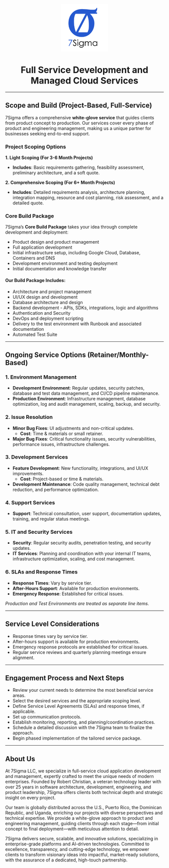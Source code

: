 <div align="center" style="mb-1">
    <img src="./logo.png" alt="Logo" width="150px"/>
    <h1>Full Service Development and Managed Cloud Services</h1>
</div>

---
## Scope and Build (Project-Based, Full-Service)

7Sigma offers a comprehensive **white-glove service** that guides clients from product concept to production. Our services cover every phase of product and engineering management, making us a unique partner for businesses seeking end-to-end support. 

### Project Scoping Options

**1. Light Scoping (For 3-6 Month Projects)**
- **Includes**: Basic requirements gathering, feasibility assessment, preliminary architecture, and a soft quote.

**2. Comprehensive Scoping (For 6+ Month Projects)**
- **Includes**: Detailed requirements analysis, architecture planning, integration mapping, resource and cost planning, risk assessment, and a detailed quote.

### Core Build Package

7Sigma’s **Core Build Package** takes your idea through complete development and deployment:
- Product design and product management
- Full application development
- Initial infrastructure setup, including Google Cloud, Database, Containers and DNS
- Development environment and testing deployment
- Initial documentation and knowledge transfer

#### Our Build Package Includes:
- Architecture and project management
- UI/UX design and development
- Database architecture and design
- Backend development - APIs, SDKs, integrations, logic and algorithms
- Authentication and Security
- DevOps and deployment scripting
- Delivery to the test environment with Runbook and associated documentation
- Automated Test Suite

---

## Ongoing Service Options (Retainer/Monthly-Based)

### 1. Environment Management
- **Development Environment**: Regular updates, security patches, database and test data management, and CI/CD pipeline maintenance.
- **Production Environment**: Infrastructure management, database optimization, log and audit management, scaling, backup, and security.

### 2. Issue Resolution
- **Minor Bug Fixes**: UI adjustments and non-critical updates.
  - **Cost**: Time & materials or small retainer.
- **Major Bug Fixes**: Critical functionality issues, security vulnerabilities, performance issues, infrastructure challenges.

### 3. Development Services
- **Feature Development**: New functionality, integrations, and UI/UX improvements.
  - **Cost**: Project-based or time & materials.
- **Development Maintenance**: Code quality management, technical debt reduction, and performance optimization.

### 4. Support Services
- **Support**: Technical consultation, user support, documentation updates, training, and regular status meetings.

### 5. IT and Security Services
- **Security**: Regular security audits, penetration testing, and security updates.
- **IT Services**: Planning and coordination with your internal IT teams, infrastructure optimization, scaling, and cost management.

### 6. SLAs and Response Times
- **Response Times**: Vary by service tier.
- **After-Hours Support**: Available for production environments.
- **Emergency Response**: Established for critical issues.

*Production and Test Environments are treated as separate line items.*

---

## Service Level Considerations
- Response times vary by service tier.
- After-hours support is available for production environments.
- Emergency response protocols are established for critical issues.
- Regular service reviews and quarterly planning meetings ensure alignment.

---

## Engagement Process and Next Steps
- Review your current needs to determine the most beneficial service areas.
- Select the desired services and the appropriate scoping level.
- Define Service Level Agreements (SLAs) and response times, if applicable.
- Set up communication protocols.
- Establish monitoring, reporting, and planning/coordination practices.
- Schedule a detailed discussion with the 7Sigma team to finalize the approach.
- Begin phased implementation of the tailored service package.

---

## About Us

At 7Sigma LLC, we specialize in full-service cloud application development and management, expertly crafted to meet the unique needs of modern enterprises. Founded by Robert Christian, a veteran technology leader with over 25 years in software architecture, development, engineering, and product leadership, 7Sigma offers clients both technical depth and strategic insight on every project.

Our team is globally distributed across the U.S., Puerto Rico, the Dominican Republic, and Uganda, enriching our projects with diverse perspectives and technical expertise. We provide a white-glove approach to product and engineering management, guiding clients through each stage—from initial concept to final deployment—with meticulous attention to detail.

7Sigma delivers secure, scalable, and innovative solutions, specializing in enterprise-grade platforms and AI-driven technologies. Committed to excellence, transparency, and cutting-edge technology, we empower clients to transform visionary ideas into impactful, market-ready solutions, with the assurance of a dedicated, high-touch partnership.
